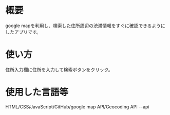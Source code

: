 # 概要
google mapを利用し、検索した住所周辺の渋滞情報をすぐに確認できるようにしたアプリです。

# 使い方
住所入力欄に住所を入力して検索ボタンをクリック。

# 使用した言語等
HTML/CSS/JavaScript/GitHub/google map API/Geocoding API
--api

